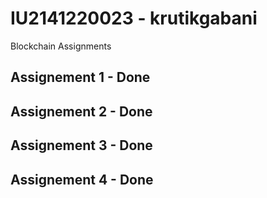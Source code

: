 # IU2141220023 - krutikgabani

Blockchain Assignments

## Assignement 1 - Done
## Assignement 2 - Done
## Assignement 3 - Done
## Assignement 4 - Done

